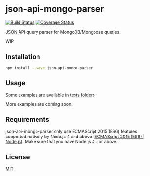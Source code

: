 # json-api-mongo-parser
[![Build Status](https://travis-ci.org/danivek/json-api-mongo-parser.svg?branch=master)](https://travis-ci.org/danivek/json-api-mongo-parser)
[![Coverage Status](https://coveralls.io/repos/github/danivek/json-api-mongo-parser/badge.svg?branch=master)](https://coveralls.io/github/danivek/json-api-mongo-parser?branch=master)

JSON API query parser for MongoDB/Mongoose queries.

WIP

## Installation
```bash
npm install --save json-api-mongo-parser
```

## Usage

Some examples are available in [ tests folders](https://github.com/danivek/json-api-mongo-parser/blob/master/test/)

More examples are coming soon.

## Requirements

json-api-mongo-parser only use ECMAScript 2015 (ES6) features supported natively by Node.js 4 and above ([ECMAScript 2015 (ES6) | Node.js](https://nodejs.org/en/docs/es6/)). Make sure that you have Node.js 4+ or above.

## License

[MIT](https://github.com/danivek/json-api-mongo-parser/blob/master/LICENSE)
